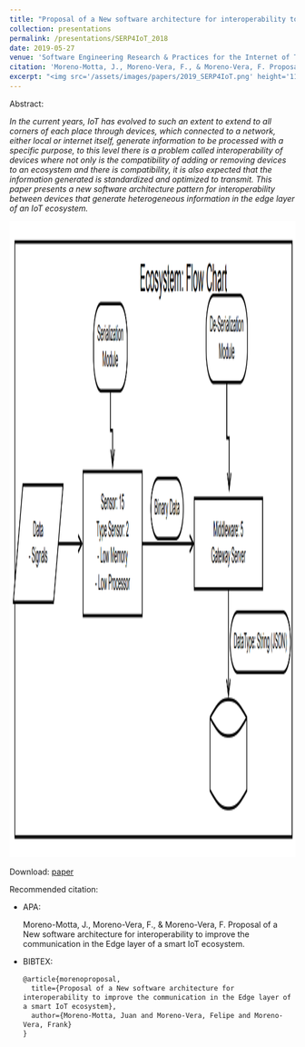 ```yaml
---
title: "Proposal of a New software architecture for interoperability to improve the communication in the Edge layer of a smart IoT ecosystem"
collection: presentations
permalink: /presentations/SERP4IoT_2018
date: 2019-05-27
venue: 'Software Engineering Research & Practices for the Internet of Things (SERP4IoT), Montreal - Canada'
citation: 'Moreno-Motta, J., Moreno-Vera, F., & Moreno-Vera, F. Proposal of a New software architecture for interoperability to improve the communication in the Edge layer of a smart IoT ecosystem.'
excerpt: "<img src='/assets/images/papers/2019_SERP4IoT.png' height='1120' width='520'>"
---
```


Abstract:

*In the current years, IoT has evolved to such an extent to extend to all corners of each place through devices, which connected to a network, either local or internet itself, generate information to be processed with a specific purpose, to this level there is a problem called interoperability of devices where not only is the compatibility of adding or removing devices to an ecosystem and there is compatibility, it is also expected that the information generated is standardized and optimized to transmit. This paper presents a new software architecture pattern for interoperability between devices that generate heterogeneous information in the edge layer of an IoT ecosystem.*

<img src='/assets/images/papers/2019_SERP4IoT.png' height='1120' width='520'>

Download: [paper](https://moar82.github.io/SERP4IoT/submissions/SERP4IoT2019_proceedings.pdf)

Recommended citation:

* APA:

  Moreno-Motta, J., Moreno-Vera, F., & Moreno-Vera, F. Proposal of a New software architecture for interoperability to improve the communication in the Edge layer of a smart IoT ecosystem.

* BIBTEX:

      @article{morenoproposal,
        title={Proposal of a New software architecture for interoperability to improve the communication in the Edge layer of a smart IoT ecosystem},
        author={Moreno-Motta, Juan and Moreno-Vera, Felipe and Moreno-Vera, Frank}
      }
